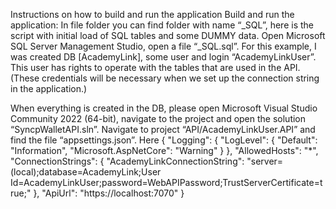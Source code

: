 Instructions on how to build and run the application
Build and run the application:
In file folder you can find folder with name “_SQL”, here is the script with initial load of SQL
tables and some DUMMY data.
Open Microsoft SQL Server Management Studio, open a file “_SQL.sql”.
For this example, I was created DB [AcademyLink], some user and login “AcademyLinkUser”. This user has
rights to operate with the tables that are used in the API. (These credentials will be
necessary when we set up the connection string in the application.)

When everything is created in the DB, please open Microsoft Visual Studio Community
2022 (64-bit), navigate to the project and open the solution “SyncpWalletAPI.sln”.
Navigate to project “API/AcademyLinkUser.API” and find the file “appsettings.json”.
Here
{
  "Logging": {
    "LogLevel": {
      "Default": "Information",
      "Microsoft.AspNetCore": "Warning"
    }
  },
  "AllowedHosts": "*",
  "ConnectionStrings": {
    "AcademyLinkConnectionString": "server=(local);database=AcademyLink;User Id=AcademyLinkUser;password=WebAPIPassword;TrustServerCertificate=true;"
  },
  "ApiUrl": "https://localhost:7070"
}
